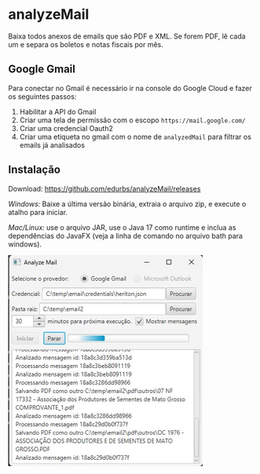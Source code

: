 # analyzeMail

Baixa todos anexos de emails que são PDF e XML. Se forem PDF, lê cada um e separa os boletos e notas fiscais por mês.

## Google Gmail

Para conectar no Gmail é necessário ir na console do Google Cloud e fazer os seguintes passos:

1. Habilitar a API do Gmail
2. Criar uma tela de permissão com o escopo `https://mail.google.com/`
3. Criar uma credencial Oauth2
4. Criar uma etiqueta no gmail com o nome de `analyzedMail` para filtrar os emails já analisados

## Instalação

Download: https://github.com/edurbs/analyzeMail/releases 

*Windows:* Baixe a última versão binária, extraia o arquivo zip, e execute o atalho para iniciar.

*Mac/Linux:* use o arquivo JAR, use o Java 17 como runtime e inclua as dependências do JavaFX (veja a linha de comando no arquivo bath para windows).

![Screenshot](<readMeImg/print.jpg>)
